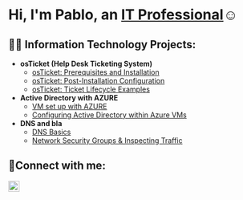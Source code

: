 <h1>Hi, I'm Pablo, an <a href="https://www.linkedin.com/in/pablo-maldonado1b/">IT Professional</a>☺</h1>

<h2>👨‍💻 Information Technology Projects:</h2>

- <b>osTicket (Help Desk Ticketing System)</b>
  - [osTicket: Prerequisites and Installation](https://github.com/pablomaldonadofiu/osticket-prereqs)
  - [osTicket: Post-Installation Configuration](https://github.com/pablomaldonadofiu/post-install-config)
  - [osTicket: Ticket Lifecycle Examples](https://github.com/pablomaldonadofiu/ticket-lifecycle)
- <b>Active Directory with AZURE</b>
  - [VM set up with AZURE](https://github.com/pablomaldonadofiu/configure-ad-AZ)
  - [Configuring Active Directory within Azure VMs](https://github.com/pablomaldonadofiu/config-ad)
- <b>DNS and bla</b>
  - [DNS Basics](https://github.com/pablomaldonadofiu/dns-basic)
  - [Network Security Groups & Inspecting Traffic](https://github.com/pablomaldonadofiu/nsg-traffic)


<h2>🤳Connect with me:</h2>


[<img align="left" alt="pablo | LinkedIn" width="22px" src="https://cdn.jsdelivr.net/npm/simple-icons@v3/icons/linkedin.svg" />][linkedin]



[linkedin]: https://www.linkedin.com/in/pablo-maldonado1b/
